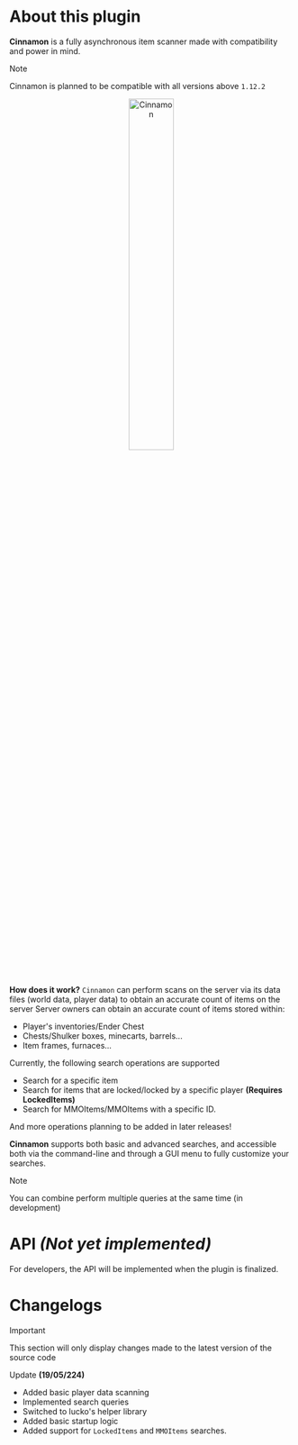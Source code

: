 # About this plugin
**Cinnamon** is a fully asynchronous item scanner made with compatibility and power in mind.

> [!NOTE]
> Cinnamon is planned to be compatible with all versions above `1.12.2`

<p align="center">
  <img src="https://th.bing.com/th/id/OIF.YQaVQsNjn06cmTN4z20F9g?rs=1&pid=ImgDetMain" alt="Cinnamon" style="width: 40%;" />
</p>

**How does it work?** `Cinnamon` can perform scans on the server via its data files (world data, player data) to obtain an accurate count of items on the server
Server owners can obtain an accurate count of items stored within:
- Player's inventories/Ender Chest
- Chests/Shulker boxes, minecarts, barrels...
- Item frames, furnaces...

Currently, the following search operations are supported
- Search for a specific item
- Search for items that are locked/locked by a specific player **(Requires LockedItems)**
- Search for MMOItems/MMOItems with a specific ID.

And more operations planning to be added in later releases!

**Cinnamon** supports both basic and advanced searches, and accessible both via the command-line and through a GUI menu to fully customize your searches.

> [!NOTE]
> You can combine perform multiple queries at the same time (in development)

# API *(Not yet implemented)*
For developers, the API will be implemented when the plugin is finalized.

# Changelogs

> [!IMPORTANT]
> This section will only display changes made to the latest version of the source code

Update **(19/05/224)**
- Added basic player data scanning
- Implemented search queries
- Switched to lucko's helper library
- Added basic startup logic
- Added support for `LockedItems` and `MMOItems` searches.
